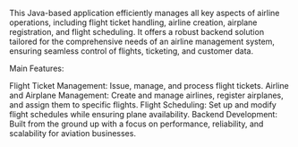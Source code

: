 This Java-based application efficiently manages all key aspects of airline operations, including flight ticket handling, airline creation, airplane registration, and flight scheduling. It offers a robust backend solution tailored for the comprehensive needs of an airline management system, ensuring seamless control of flights, ticketing, and customer data.

Main Features:

Flight Ticket Management: Issue, manage, and process flight tickets.
Airline and Airplane Management: Create and manage airlines, register airplanes, and assign them to specific flights.
Flight Scheduling: Set up and modify flight schedules while ensuring plane availability.
Backend Development: Built from the ground up with a focus on performance, reliability, and scalability for aviation businesses.
